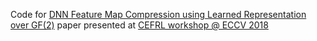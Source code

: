 Code for [DNN Feature Map Compression using Learned Representation over GF(2)](https://arxiv.org/abs/1808.05285) paper presented at [CEFRL workshop @ ECCV 2018](https://www.cefrl.org/)
